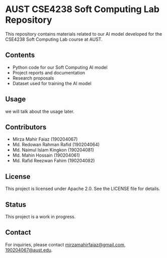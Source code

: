 # AUST CSE4238 Soft Computing Lab Repository
This repository contains materials related to our AI model developed for the CSE4238 Soft Computing Lab course at AUST.

## Contents
- Python code for our Soft Computing AI model
- Project reports and documentation
- Research proposals
- Dataset used for training the AI model

## Usage
we will talk about the usage later.

## Contributors
- Mirza Mahir Faiaz (190204067)
- Md. Redowan Rahman Rafid (190204064)
- Md. Naimul Islam Kingkon (190204081)
- Md. Mahin Hossain (190204061)
- Md. Rafid Reezwan Fahim (190204082)

## License
This project is licensed under Apache 2.0. See the LICENSE file for details.

## Status
This project is a work in progress.

## Contact
For inquiries, please contact mirzamahirfaiaz@gmail.com, 190204067@aust.edu.
